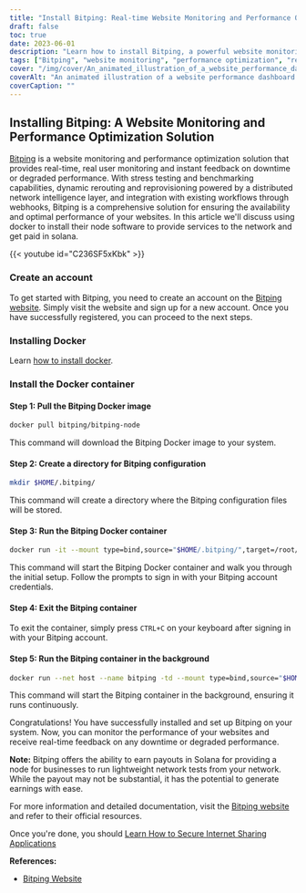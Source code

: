 ```yaml
---
title: "Install Bitping: Real-time Website Monitoring and Performance Optimization"
draft: false
toc: true
date: 2023-06-01
description: "Learn how to install Bitping, a powerful website monitoring and performance optimization solution for real-time feedback on downtime and degraded performance."
tags: ["Bitping", "website monitoring", "performance optimization", "real-time monitoring", "downtime", "degraded performance", "stress testing", "benchmarking", "dynamic rerouting", "reprovisioning", "network intelligence", "webhooks", "Solana", "node", "lightweight network tests", "payouts", "earnings", "website performance", "website analytics", "web monitoring", "performance monitoring", "uptime monitoring", "real user monitoring", "network testing", "website feedback", "website alerts", "network intelligence layer", "monitoring solution", "web performance", "performance metrics"]
cover: "/img/cover/An_animated_illustration_of_a_website_performance_dashboard.png"
coverAlt: "An animated illustration of a website performance dashboard with real-time metrics and alerts."
coverCaption: ""
---
```


## Installing Bitping: A Website Monitoring and Performance Optimization Solution

[Bitping](https://bitping.com) is a website monitoring and performance optimization solution that provides real-time, real user monitoring and instant feedback on downtime or degraded performance. With stress testing and benchmarking capabilities, dynamic rerouting and reprovisioning powered by a distributed network intelligence layer, and integration with existing workflows through webhooks, Bitping is a comprehensive solution for ensuring the availability and optimal performance of your websites. In this article we'll discuss using docker to install their node software to provide services to the network and get paid in solana.

{{< youtube id="C236SF5xKbk" >}}

### Create an account

To get started with Bitping, you need to create an account on the [Bitping website](https://bitping.com). Simply visit the website and sign up for a new account. Once you have successfully registered, you can proceed to the next steps.

### Installing Docker

Learn [how to install docker](https://simeononsecurity.ch/other/creating-profitable-low-powered-crypto-miners/#installing-docker).

### Install the Docker container

#### Step 1: Pull the Bitping Docker image
```bash
docker pull bitping/bitping-node
```

This command will download the Bitping Docker image to your system.

#### Step 2: Create a directory for Bitping configuration

```bash
mkdir $HOME/.bitping/
```
This command will create a directory where the Bitping configuration files will be stored.

#### Step 3: Run the Bitping Docker container

```bash
docker run -it --mount type=bind,source="$HOME/.bitping/",target=/root/.bitping bitping/bitping-node:latest
```

This command will start the Bitping Docker container and walk you through the initial setup. Follow the prompts to sign in with your Bitping account credentials.

#### Step 4: Exit the Bitping container
To exit the container, simply press `CTRL+C` on your keyboard after signing in with your Bitping account.

#### Step 5: Run the Bitping container in the background
```bash
docker run --net host --name bitping -td --mount type=bind,source="$HOME/.bitping/",target=/root/.bitping bitping/bitping-node:latest
```

This command will start the Bitping container in the background, ensuring it runs continuously.

Congratulations! You have successfully installed and set up Bitping on your system. Now, you can monitor the performance of your websites and receive real-time feedback on any downtime or degraded performance.

**Note:** Bitping offers the ability to earn payouts in Solana for providing a node for businesses to run lightweight network tests from your network. While the payout may not be substantial, it has the potential to generate earnings with ease.

For more information and detailed documentation, visit the [Bitping website](https://bitping.com) and refer to their official resources.

Once you're done, you should [Learn How to Secure Internet Sharing Applications](https://simeononsecurity.ch/other/how-to-secure-internet-sharing-applications/)

**References:**

- [Bitping Website](https://bitping.com)
